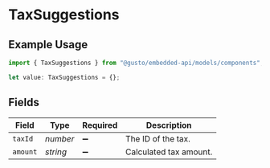 # TaxSuggestions

## Example Usage

```typescript
import { TaxSuggestions } from "@gusto/embedded-api/models/components";

let value: TaxSuggestions = {};
```

## Fields

| Field                  | Type                   | Required               | Description            |
| ---------------------- | ---------------------- | ---------------------- | ---------------------- |
| `taxId`                | *number*               | :heavy_minus_sign:     | The ID of the tax.     |
| `amount`               | *string*               | :heavy_minus_sign:     | Calculated tax amount. |